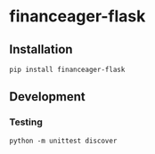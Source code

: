 # financeager-flask

## Installation

    pip install financeager-flask

## Development

### Testing

    python -m unittest discover
